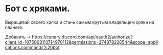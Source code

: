 # Бот с хряками.
Выращивай своего хряка и стань самым крутым владельцем хряка на планете.

Добавить -> https://canary.discord.com/api/oauth2/authorize?client_id=1075068110714970112&permissions=274878228544&scope=applications.commands%20bot
